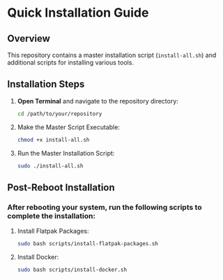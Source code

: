 # Quick Installation Guide

## Overview

This repository contains a master installation script (`install-all.sh`) and additional scripts for installing various tools.

## Installation Steps

1. **Open Terminal** and navigate to the repository directory:

   ```bash
   cd /path/to/your/repository
   

2. Make the Master Script Executable:

   ```bash
   chmod +x install-all.sh  
   
3. Run the Master Installation Script:   
    ```bash
    sudo ./install-all.sh
    
## Post-Reboot Installation

### After rebooting your system, run the following scripts to complete the installation:
1. Install Flatpak Packages:
    ```bash
    sudo bash scripts/install-flatpak-packages.sh

2. Install Docker:
    ```bash
    sudo bash scripts/install-docker.sh
   
   
   
   
   
